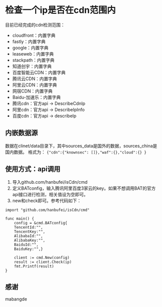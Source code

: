 # 检查一个ip是否在cdn范围内
目前已经完成的cdn检测范围：
* cloudfront：内置字典
* fastly：内置字典
* google：内置字典
* leaseweb：内置字典
* stackpath：内置字典
* 知道创宇：内置字典
* 百度智能云CDN：内置字典
* 腾讯云CDN：内置字典
* 阿里云CDN：内置字典
* 网宿CDN：内置字典
* Baidu-加速乐：内置字典
* 腾讯cdn：官方api -> DescribeCdnIp
* 阿里cdn：官方api -> DescribeIpInfo
* 百度cdn：官方api -> describeIp

## 内嵌数据源

数据在clinet/data目录下，其中sources_data是国外的数据，sources_china是国内数据。
格式为：
`{"cdn":{"knownsec": []},"waf":{},"cloud":{} }`

## 使用方式：api调用

1. 导入github.com/hanbufei/isCdn/cmd
2. 定义BATconfig，输入腾讯阿里百度3家云的key。如果不想调用BAT的官方api接口进行检测，相关值设为空即可。
3. new和check即可。参考代码如下：
```bigquery
import "github.com/hanbufei/isCdn/cmd"

func main() {
    config = &cmd.BATconfig{
	TencentId:"",
	TencentKey:"",
	AlibabaId:"",
	AlibabaKey:"",
	BaiduId:"",
	BaiduKey:"",}

	client := cmd.New(config)
	result := client.Check(ip)
	fmt.Printf(result)
}
```

## 感谢

mabangde